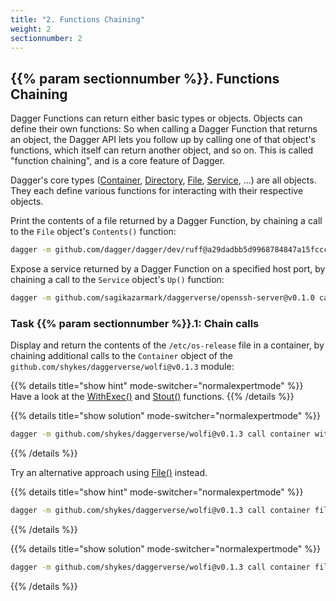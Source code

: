 ```yaml
---
title: "2. Functions Chaining"
weight: 2
sectionnumber: 2
---
```


## {{% param sectionnumber %}}. Functions Chaining


Dagger Functions can return either basic types or objects. Objects can define their own functions:
So when calling a Dagger Function that returns an object, the Dagger API lets you follow up by calling one of that object's
functions, which itself can return another object, and so on. This is called "function chaining", and is a core feature of Dagger.

Dagger's core types ([Container](https://docs.dagger.io/api/reference/#definition-Container), [Directory](https://docs.dagger.io/api/reference/#definition-Directory), [File](https://docs.dagger.io/api/reference/#definition-File), [Service](https://docs.dagger.io/api/reference/#definition-Service), ...)
are all objects. They each define various functions for interacting with their respective objects.

Print the contents of a file returned by a Dagger Function, by chaining a call to the `File` object's `Contents()` function:

```bash
dagger -m github.com/dagger/dagger/dev/ruff@a29dadbb5d9968784847a15fccc5629daf2985ae call lint --source=https://github.com/puzzle/puzzle-radicale-auth-ldap report contents
```

Expose a service returned by a Dagger Function on a specified host port, by chaining a call to the `Service` object's `Up()` function:

```bash
dagger -m github.com/sagikazarmark/daggerverse/openssh-server@v0.1.0 call service up --ports=22022:22
```


### Task {{% param sectionnumber %}}.1: Chain calls

Display and return the contents of the `/etc/os-release` file in a container, by chaining additional calls to the `Container`
object of the `github.com/shykes/daggerverse/wolfi@v0.1.3` module:

{{% details title="show hint" mode-switcher="normalexpertmode" %}}
Have a look at the [WithExec()](https://docs.dagger.io/api/reference/#Container-withExec) and [Stout()](https://docs.dagger.io/api/reference/#Container-stdout) functions.
{{% /details %}}

{{% details title="show solution" mode-switcher="normalexpertmode" %}}
```bash
dagger -m github.com/shykes/daggerverse/wolfi@v0.1.3 call container with-exec --args="cat","/etc/os-release" stdout
```
{{% /details %}}

Try an alternative approach using [File()](https://docs.dagger.io/api/reference/#definition-File) instead.

{{% details title="show hint" mode-switcher="normalexpertmode" %}}
```bash
dagger -m github.com/shykes/daggerverse/wolfi@v0.1.3 call container file --help
```
{{% /details %}}

{{% details title="show solution" mode-switcher="normalexpertmode" %}}
```bash
dagger -m github.com/shykes/daggerverse/wolfi@v0.1.3 call container file --path=/etc/os-release contents
```
{{% /details %}}
